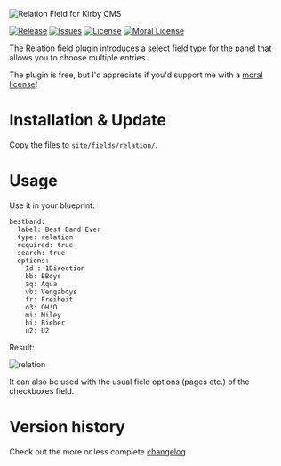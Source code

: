 ![Relation Field for Kirby CMS](http://distantnative.com/remote/github/kirby-relation-github.png)  

[![Release](https://img.shields.io/github/release/distantnative/relation.svg)](https://github.com/distantnative/relation/releases)  [![Issues](https://img.shields.io/github/issues/distantnative/relation.svg)](https://github.com/distantnative/relation/issues) [![License](https://img.shields.io/badge/license-GPLv3-blue.svg)](https://raw.githubusercontent.com/distantnative/relation/master/LICENSE)
[![Moral License](https://img.shields.io/badge/buy-moral_license-8dae28.svg)](https://gumroad.com/l/kirby-relation)

The Relation field plugin introduces a select field type for the panel that allows you to choose multiple entries.

The plugin is free, but I'd appreciate if you'd support me with a [moral license](https://gumroad.com/l/kirby-relation)!


# Installation & Update
Copy the files to `site/fields/relation/`.


# Usage

Use it in your blueprint:

```
bestband:
  label: Best Band Ever
  type: relation
  required: true
  search: true
  options:
    1d : 1Direction
    bb: BBoys
    aq: Aqua
    vb: Vengaboys
    fr: Freiheit
    o3: OH!O
    mi: Miley
    bi: Bieber
    u2: U2
```

Result: 

![relation](http://distantnative.com/remote/github/relation.gif)

It can also be used with the usual field options (pages etc.) of the checkboxes field.

# Version history <a id="VersionHistory"></a>
Check out the more or less complete [changelog](CHANGELOG.md).

